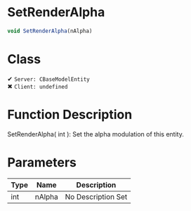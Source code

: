 # SetRenderAlpha
```js	
void SetRenderAlpha(nAlpha)
```
# Class
✔ `Server: CBaseModelEntity`  
✖ `Client: undefined`  

# Function Description
SetRenderAlpha( int ): Set the alpha modulation of this entity.
# Parameters
Type|Name|Description
--|--|--
int|nAlpha|No Description Set
